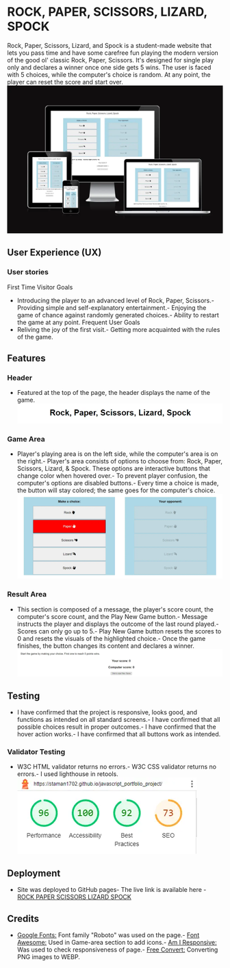 # ROCK, PAPER, SCISSORS, LIZARD, SPOCK

Rock, Paper, Scissors, Lizard, and Spock is a student-made website that lets you pass time and have some carefree fun playing the modern version of the good ol' classic Rock, Paper, Scissors. It's designed for single play only and declares a winner once one side gets 5 wins. The user is faced with 5 choices, while the computer's choice is random. At any point, the player can reset the score and start over.
![Responsive](assets/images/am_i_responsive.webp)

## User Experience (UX)

### User stories

First Time Visitor Goals

- Introducing the player to an advanced level of Rock, Paper, Scissors.- Providing simple and self-explanatory entertainment.- Enjoying the game of chance against randomly generated choices.- Ability to restart the game at any point.
Frequent User Goals
- Reliving the joy of the first visit.- Getting more acquainted with the rules of the game.

## Features

### Header

- Featured at the top of the page, the header displays the name of the game.
![Header](assets/images/header.webp)

### Game Area

- Player's playing area is on the left side, while the computer's area is on the right.- Player's area consists of options to choose from: Rock, Paper, Scissors, Lizard, & Spock. These options are interactive buttons that change color when hovered over.- To prevent player confusion, the computer's options are disabled buttons.- Every time a choice is made, the button will stay colored; the same goes for the computer's choice.
![game-area](assets/images/game_area.webp)

### Result Area

- This section is composed of a message, the player's score count, the computer's score count, and the Play New Game button.- Message instructs the player and displays the outcome of the last round played.- Scores can only go up to 5.- Play New Game button resets the scores to 0 and resets the visuals of the highlighted choice.- Once the game finishes, the button changes its content and declares a winner.  ![result-area](assets/images/result_area.webp)

## Testing

- I have confirmed that the project is responsive, looks good, and functions as intended on all standard screens.- I have confirmed that all possible choices result in proper outcomes.- I have confirmed that the hover action works.- I have confirmed that all buttons work as intended.

### Validator Testing

- W3C HTML validator returns no errors.- W3C CSS validator returns no errors.- I used lighthouse in retools.
![Lighthouse](assets/images/lighthouse.webp)

## Deployment

- Site was deployed to GitHub pages- The live link is available here - [ROCK PAPER SCISSORS LIZARD SPOCK](https://staman1702.github.io/javascript_portfolio_project/)

## Credits

- [Google Fonts:](https://fonts.google.com/) Font family "Roboto" was used on the page.- [Font Awesome:](https://fontawesome.com/) Used in Game-area section to add icons.- [Am I Responsive:](http://ami.responsivedesign.is) Was used to check responsiveness of page.- [Free Convert:](https://www.freeconvert.com/) Converting PNG images to WEBP.
